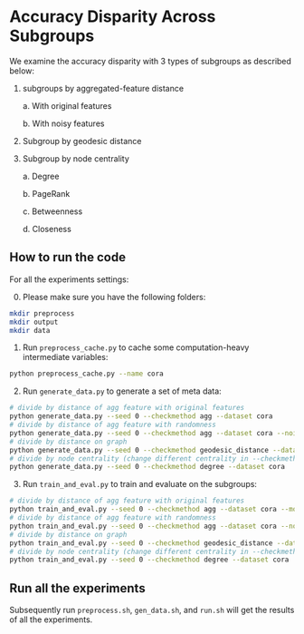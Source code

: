 # Accuracy Disparity Across Subgroups

We examine the accuracy disparity with 3 types of subgroups as described below:

1. subgroups by aggregated-feature distance

   a. With original features

   b. With noisy features

2. Subgroup by geodesic distance

3. Subgroup by node centrality

   a. Degree

   b. PageRank

   c. Betweenness

   d. Closeness

## How to run the code

For all the experiments settings:

0. Please make sure you have the following folders:

```bash
mkdir preprocess
mkdir output
mkdir data
```

1. Run `preprocess_cache.py` to cache some computation-heavy intermediate variables:

```bash
python preprocess_cache.py --name cora
```

2. Run `generate_data.py` to generate a set of meta data:

```bash
# divide by distance of agg feature with original features
python generate_data.py --seed 0 --checkmethod agg --dataset cora
# divide by distance of agg feature with randomness
python generate_data.py --seed 0 --checkmethod agg --dataset cora --noise_on_feature yes
# divide by distance on graph
python generate_data.py --seed 0 --checkmethod geodesic_distance --dataset cora
# divide by node centrality (change different centrality in --checkmethod)
python generate_data.py --seed 0 --checkmethod degree --dataset cora
```

3. Run `train_and_eval.py` to train and evaluate on the subgroups:

```bash
# divide by distance of agg feature with original features
python train_and_eval.py --seed 0 --checkmethod agg --dataset cora --model GCN
# divide by distance of agg feature with randomness
python train_and_eval.py --seed 0 --checkmethod agg --dataset cora --noise_on_feature yes  --model GCN
# divide by distance on graph
python train_and_eval.py --seed 0 --checkmethod geodesic_distance --dataset cora  --model GCN
# divide by node centrality (change different centrality in --checkmethod)
python train_and_eval.py --seed 0 --checkmethod degree --dataset cora  --model GCN
```

## Run all the experiments

Subsequently run `preprocess.sh`, `gen_data.sh`, and `run.sh` will get the results of all the experiments.
